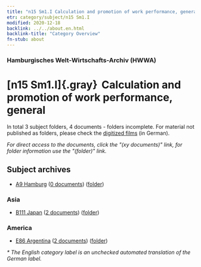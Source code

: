 ```yaml
---
title: "n15 Sm1.I Calculation and promotion of work performance, general"
etr: category/subject/n15 Sm1.I
modified: 2020-12-18
backlink: ../../about.en.html
backlink-title: "Category Overview"
fn-stub: about
---
```


### Hamburgisches Welt-Wirtschafts-Archiv (HWWA)
# [n15 Sm1.I]{.gray}&#8201; Calculation and promotion of work performance, general&#160; 





In total 3 subject folders, 4 documents - folders incomplete.
For material not published as folders, please check the [digitized films](/film/h1_sh) (in German).

_For direct access to the documents, click the "(xy documents)" link, for folder information use the "(folder)" link._

## Subject archives


- [A9 Hamburg](../../../geo/about.en.html#A9) (<a href="https://dfg-viewer.de/show/?tx_dlf[id]=https://pm20.zbw.eu/mets/sh/1409xx/140905/1451xx/145156/public.mets.en.xml" target="_blank">0 documents</a>) ([folder](http://purl.org/pressemappe20/folder/sh/140905,145156))

### Asia

- [B111 Japan](../../../geo/about.en.html#B111) (<a href="https://dfg-viewer.de/show/?tx_dlf[id]=https://pm20.zbw.eu/mets/sh/1412xx/141272/1451xx/145156/public.mets.en.xml" target="_blank">2 documents</a>) ([folder](http://purl.org/pressemappe20/folder/sh/141272,145156))

### America

- [E86 Argentina](../../../geo/about.en.html#E86) (<a href="https://dfg-viewer.de/show/?tx_dlf[id]=https://pm20.zbw.eu/mets/sh/1416xx/141692/1451xx/145156/public.mets.en.xml" target="_blank">2 documents</a>) ([folder](http://purl.org/pressemappe20/folder/sh/141692,145156))


_* The English category label is an unchecked automated translation of the German label._

